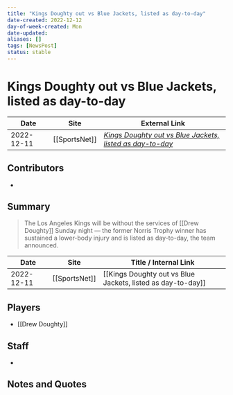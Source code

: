 ```yaml
---
title: "Kings Doughty out vs Blue Jackets, listed as day-to-day"
date-created: 2022-12-12
day-of-week-created: Mon
date-updated: 
aliases: []
tags: [NewsPost]
status: stable
---
```


# Kings Doughty out vs Blue Jackets, listed as day-to-day

| Date       | Site          | External Link                                                                                                                                         |
| ---------- | ------------- | ----------------------------------------------------------------------------------------------------------------------------------------------------- |
| 2022-12-11 | [[SportsNet]] | [*Kings Doughty out vs Blue Jackets, listed as day-to-day*](https://www.sportsnet.ca/nhl/article/kings-doughty-out-vs-montreal-listed-as-day-to-day/) |

## Contributors
- 

## Summary
> The Los Angeles Kings will be without the services of [[Drew Doughty]] Sunday night — the former Norris Trophy winner has sustained a lower-body injury and is listed as day-to-day, the team announced.

| Date       | Site          | Title / Internal Link                                       |
| ---------- | ------------- | ----------------------------------------------------------- |
| 2022-12-11 | [[SportsNet]] | [[Kings Doughty out vs Blue Jackets, listed as day-to-day]] |

## Players
- [[Drew Doughty]]

## Staff
- 

## Notes and Quotes


